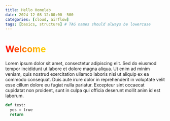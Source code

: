 ```yaml
---
title: Hello Homelab
date: 2024-12-08 12:00:00 -500
categories: [cloud, airflow]
tags: [basics, structure] # TAG names should always be lowercase
---
```


# <span class="rainbow-text">Welcome</span>

Lorem ipsum dolor sit amet, consectetur adipiscing elit. Sed do eiusmod tempor incididunt ut labore et dolore magna aliqua. Ut enim ad minim veniam, quis nostrud exercitation ullamco laboris nisi ut aliquip ex ea commodo consequat. Duis aute irure dolor in reprehenderit in voluptate velit esse cillum dolore eu fugiat nulla pariatur. Excepteur sint occaecat cupidatat non proident, sunt in culpa qui officia deserunt mollit anim id est laborum.

```python
def test:
  yes = true
  return
```

<style>
@keyframes rainbow {
  0% { background-position: 0% 50%; }
  50% { background-position: 100% 50%; }
  100% { background-position: 0% 50%; }
}

.rainbow-text {
  background: linear-gradient(90deg, red, orange, yellow, green, blue, indigo, violet);
  background-size: 400% 400%;
  -webkit-background-clip: text;
  color: transparent;
  animation: rainbow 6s ease infinite;
}
